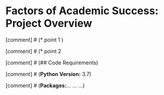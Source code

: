 # Factors of Academic Success: Project Overview


[comment] # (* point 1 )

[comment] # (* point 2

[comment] # (## Code Requirements)

[comment] # (**Python Version:** 3.7)

[comment] # (**Packages:**... ... ...)


